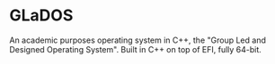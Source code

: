 # GLaDOS
An academic purposes operating system in C++, the "Group Led and Designed Operating System".  Built in C++ on top of EFI, fully 64-bit.
